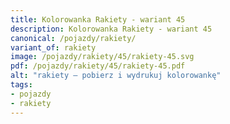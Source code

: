 ```yaml
---
title: Kolorowanka Rakiety - wariant 45
description: Kolorowanka Rakiety - wariant 45
canonical: /pojazdy/rakiety/
variant_of: rakiety
image: /pojazdy/rakiety/45/rakiety-45.svg
pdf: /pojazdy/rakiety/45/rakiety-45.pdf
alt: "rakiety – pobierz i wydrukuj kolorowankę"
tags:
- pojazdy
- rakiety
---
```


